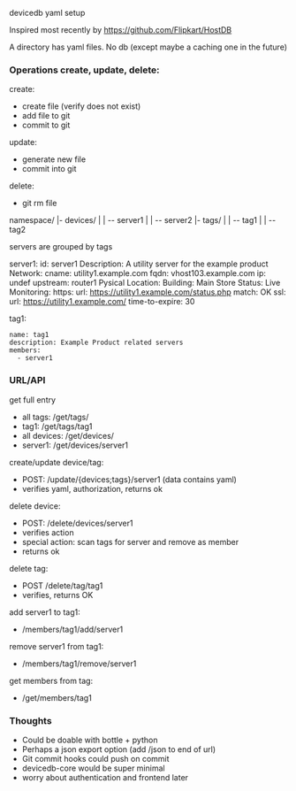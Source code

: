 devicedb yaml setup

Inspired most recently by https://github.com/Flipkart/HostDB

A directory has yaml files. No db (except maybe a caching one in the future)

### Operations create, update, delete:

create:

  - create file (verify does not exist)
  - add file to git
  - commit to git

update:

  - generate new file
  - commit into git

delete:

  - git rm file


namespace/
|- devices/
|   | -- server1
|   | -- server2
|- tags/
|   | -- tag1
|   | -- tag2


servers are grouped by tags

server1:
    id: server1
    Description: A utility server for the example product
    Network:
      cname: utility1.example.com
      fqdn: vhost103.example.com
      ip: undef
      upstream: router1
    Pysical Location:
      Building: Main Store
    Status: Live
    Monitoring:
      https:
        url: https://utility1.example.com/status.php
        match: OK
      ssl:
        url: https://utility1.example.com/
        time-to-expire: 30

tag1:

    name: tag1
    description: Example Product related servers
    members:
      - server1




### URL/API

get full entry

  - all tags: /get/tags/
  - tag1: /get/tags/tag1
  - all devices: /get/devices/
  - server1: /get/devices/server1

create/update device/tag:
  - POST: /update/{devices;tags}/server1  (data contains yaml)
  - verifies yaml, authorization, returns ok

delete device:
  - POST: /delete/devices/server1
  - verifies action
  - special action: scan tags for server and remove as member
  - returns ok

delete tag:
  - POST /delete/tag/tag1
  - verifies, returns OK

add server1 to tag1:
  - /members/tag1/add/server1

remove server1 from tag1:
  - /members/tag1/remove/server1

get members from tag:
  - /get/members/tag1


### Thoughts

 - Could be doable with bottle + python
 - Perhaps a json export option (add /json to end of url)
 - Git commit hooks could push on commit
 - devicedb-core would be super minimal
 - worry about authentication and frontend later


